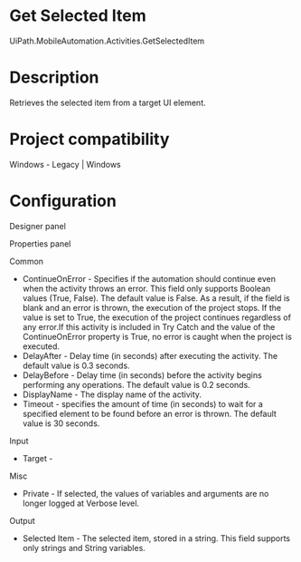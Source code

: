 ﻿# Get Selected Item

UiPath.MobileAutomation.Activities.GetSelectedItem

# Description

Retrieves the selected item from a target UI element.

# Project compatibility

Windows - Legacy | Windows

# Configuration

Designer panel

Properties panel

Common

* ContinueOnError - Specifies if the automation should continue even when the activity throws an error. This field only supports Boolean values (True, False). The default value is False. As a result, if the field is blank and an error is thrown, the execution of the project stops. If the value is set to True, the execution of the project continues regardless of any error.If this activity is included in Try Catch and the value of the ContinueOnError property is True, no error is caught when the project is executed.
* DelayAfter - Delay time (in seconds) after executing the activity. The default value is 0.3 seconds.
* DelayBefore - Delay time (in seconds) before the activity begins performing any operations. The default value is 0.2 seconds.
* DisplayName - The display name of the activity.
* Timeout - specifies the amount of time (in seconds) to wait for a specified element to be found before an error is thrown. The default value is 30 seconds.

Input

* Target -

Misc

* Private - If selected, the values of variables and arguments are no longer logged at Verbose level.

Output

* Selected Item - The selected item, stored in a string. This field supports only strings and String variables.
